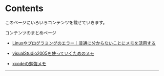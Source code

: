 # Contents

このページにいろいろコンテンツを載せていきます。

コンテンツのまとめページ

- [Linuxやプログラミングのエラー｜普通に分からないことにメモを活用する](howtomemo.md)

- [visualStudio2005を使っていくためのメモ](visualstudio2005.md)

- [xcodeの勉強メモ](xcodememo.md)

---





















